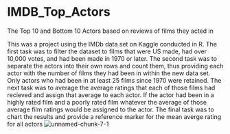 # IMDB_Top_Actors
The Top 10 and Bottom 10 Actors based on reviews of films they acted in

This was a project using the IMDb data set on Kaggle conducted in R. 
The first task was to filter the dataset to films that were US made, had over 10,000 votes, and had been made in 1970 or later.
The second task was to separate the actors into their own rows and count them, thus providing each actor with the number of films they had been in within the new data set.
Only actors who had been in at least 25 films since 1970 were retained.
The next task was to average the average ratings that each of those films had recieved and assign that average to each actor. If the actor had been in a highly rated film and a poorly rated film whatever the average of those average film ratings would be assigned to the actor.
The final task was to chart the results and provide a reference marker for the mean averge rating for all actors
![unnamed-chunk-7-1](https://user-images.githubusercontent.com/61364738/122484162-1641e180-cfa2-11eb-85e7-97617707dd5f.png)
